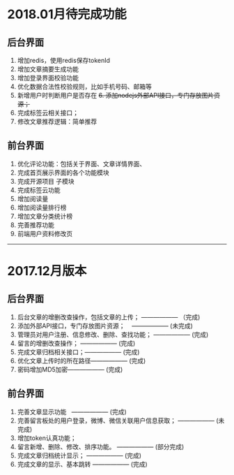 # 2018.01月待完成功能

## 后台界面

1. 增加redis，使用redis保存tokenId
2. 增加文章摘要生成功能
3. 增加登录界面校验功能
4. 优化数据合法性校验规则，比如手机号码、邮箱等
5. 新增用户时判断用户是否存在
~~6. 添加nodejs外部API接口，专门存放图片资源；~~
7. 完成标签云相关接口；
8. 修改文章推荐逻辑：简单推荐

## 前台界面

1. 优化评论功能：包括关于界面、文章详情界面、
2. 完成首页展示界面的各个功能模块
3. 完成开源项目 子模块
4. 完成标签云功能
5. 增加阅读量
6. 增加阅读量排行榜
7. 增加文章分类统计榜
8. 完善推荐功能
9. 前端用户资料修改页

-----

# 2017.12月版本

## 后台界面

1. 后台文章的增删改查操作，包括文章的上传； —————— （完成)
2. 添加外部API接口，专门存放图片资源；    ——————  (未完成)
3. 管理员对用户注册、信息修改、删除、查找功能； —————— (完成)
4. 留言的增删改查操作； —————— (完成)
5. 完成文章归档相关接口；—————— (完成)
6. 优化文章上传时的所在路径—————— (完成)
7. 密码增加MD5加密—————— (完成)



## 前台界面

1. 完善文章显示功能   —————— (完成)
2. 完善留言板处的用户登录，微博、微信关联用户信息获取； —————— (未完成)
3. 增加token认真功能；
4. 留言新增、删除、修改、排序功能。   —————— (部分完成)
5. 完成文章归档统计显示；          —————— (完成)
6. 完成文章的显示、基本跳转       —————— (完成)

